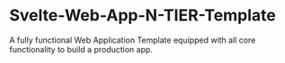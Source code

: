 # Svelte-Web-App-N-TIER-Template
A fully functional Web Application Template equipped with all core functionality to build a production app.
